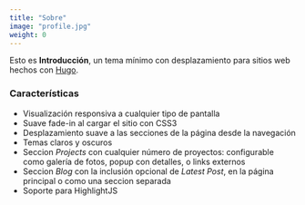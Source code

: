 ```yaml
---
title: "Sobre"
image: "profile.jpg"
weight: 0
---
```


Esto es **Introducción**, un tema mínimo con desplazamiento para sitios web hechos con [Hugo](https://gohugo.io).

### Características

* Visualización responsiva a cualquier tipo de pantalla
* Suave fade-in al cargar el sitio con CSS3
* Desplazamiento suave a las secciones de la página desde la navegación
* Temas claros y oscuros
* Seccion _Projects_ con cualquier número de proyectos: configurable como galería de fotos, popup con detalles, o links externos
* Seccion _Blog_ con la inclusión opcional de _Latest Post_, en la página principal o como una seccion separada
* Soporte para HighlightJS
